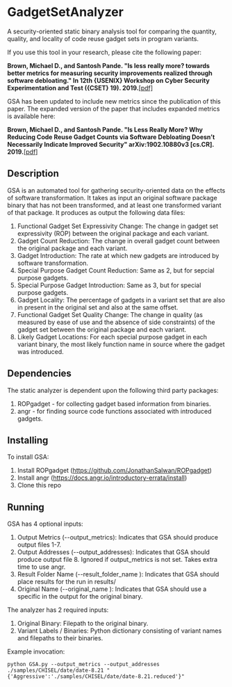 # GadgetSetAnalyzer
A security-oriented static binary analysis tool for comparing the quantity, quality, and locality of code reuse gadget sets in program variants.

If you use this tool in your research, please cite the following paper:

**Brown, Michael D., and Santosh Pande. "Is less really more? towards better metrics for measuring security improvements realized through software debloating." In 12th {USENIX} Workshop on Cyber Security Experimentation and Test ({CSET} 19). 2019.**[\[pdf\]](https://www.usenix.org/system/files/cset19-paper_brown.pdf)

GSA has been updated to include new metrics since the publication of this paper.  The expanded version of the paper that includes expanded metrics is available here:

**Brown, Michael D., and Santosh Pande. "Is Less Really More? Why Reducing Code Reuse Gadget Counts via
Software Debloating Doesn’t Necessarily Indicate Improved Security" arXiv:1902.10880v3 [cs.CR]. 2019.**[\[pdf\]](https://arxiv.org/pdf/1902.10880.pdf)

## Description
GSA is an automated tool for gathering security-oriented data on the effects of software transformation. It takes as input an original software package binary that has not been transformed, and at least one transformed variant of that package. It produces as output the following data files:

 1. Functional Gadget Set Expressivity Change: The change in gadget set expressivity (ROP) between the original package and each variant.
 2. Gadget Count Reduction: The change in overall gadget count between the original package and each variant.
 3. Gadget Introduction: The rate at which new gadgets are introduced by software transformation.
 4. Special Purpose Gadget Count Reduction: Same as 2, but for sepcial purpose gadgets.
 5. Special Purpose Gadget Introduction: Same as 3, but for special purpose gadgets.
 6. Gadget Locality: The percentage of gadgets in a variant set that are also in present in the original set and also at the same offset.
 7. Functional Gadget Set Quality Change: The change in quality (as measured by ease of use and the absence of side constraints) of the gadget set between the original package and each variant.
 8. Likely Gadget Locations: For each special purpose gadget in each variant binary, the most likely function name in source where the gadget was introduced.

## Dependencies
The static analyzer is dependent upon the following third party packages:

 1. ROPgadget - for collecting gadget based information from binaries.
 2. angr - for finding source code functions associated with introduced gadgets.

## Installing
To install GSA:

 1. Install ROPgadget (https://github.com/JonathanSalwan/ROPgadget)
 2. Install angr (https://docs.angr.io/introductory-errata/install)
 3. Clone this repo

## Running
GSA has 4 optional inputs:

 1. Output Metrics (--output_metrics): Indicates that GSA should produce output files 1-7.
 2. Output Addresses (--output_addresses): Indicates that GSA should produce output file 8. Ignored if output_metrics is not set. Takes extra time to use angr.
 3. Result Folder Name (--result_folder_name <name>): Indicates that GSA should place results for the run in results/<name> 
 4. Original Name (--original_name <name>): Indicates that GSA should use a specific <name> in the output for the original binary.

The analyzer has 2 required inputs:

 1. Original Binary: Filepath to the original binary.
 2. Variant Labels / Binaries: Python dictionary consisting of variant names and filepaths to their binaries.

Example invocation:
```
python GSA.py --output_metrics --output_addresses ./samples/CHISEL/date/date-8.21 "{'Aggressive':'./samples/CHISEL/date/date-8.21.reduced'}"
```
